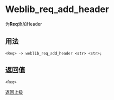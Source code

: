 # Weblib_req_add_header

为**Req**添加Header

## 用法

```
<Req> -> weblib_req_add_header <str> <str>;
```

## 返回值

```<Req>```

[返回上级](../index.md)